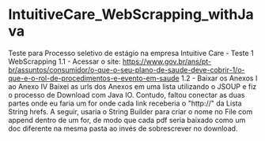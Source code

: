 # IntuitiveCare_WebScrapping_withJava
Teste para Processo seletivo de estágio na empresa Intuitive Care - Teste 1 WebScrapping 1.1 - Acessar o site: https://www.gov.br/ans/pt-br/assuntos/consumidor/o-que-o-seu-plano-de-saude-deve-cobrir-1/o-que-e-o-rol-de-procedimentos-e-evento-em-saude 1.2 - Baixar os Anexos I ao Anexo IV Baixei as urls dos Anexos em uma lista utilizando o JSOUP e fiz o processo de Download com Java IO. Contudo, faltou conectar as duas partes onde eu faria um for onde cada link receberia o "http://" da Lista String hrefs. A seguir, usaria o String Builder para criar o nome no File com append dentro de um for, de modo que cada pdf seria baixado como um doc diferente na mesma pasta ao invés de sobrescrever no download.
